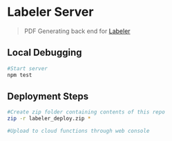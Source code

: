 # Labeler Server

> PDF Generating back end for [Labeler](https://github.com/logan-laughery/Labeler)

## Local Debugging

```bash
#Start server
npm test
```

## Deployment Steps

```bash
#Create zip folder containing contents of this repo
zip -r labeler_deploy.zip *

#Upload to cloud functions through web console
```
